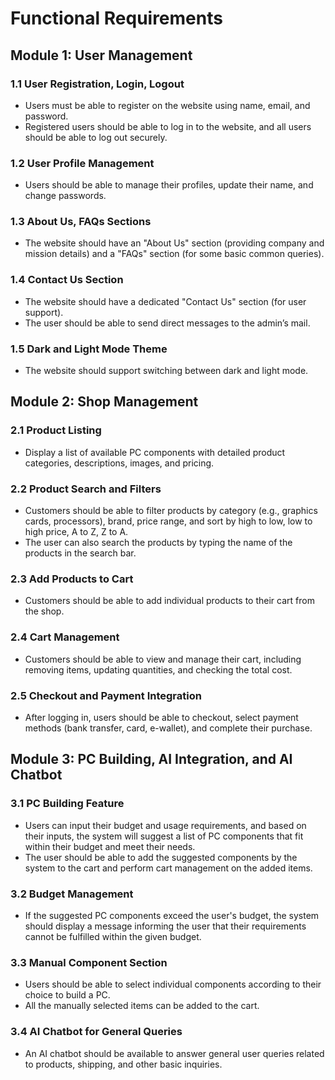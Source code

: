 # Functional Requirements

## Module 1: User Management

### 1.1 User Registration, Login, Logout
- Users must be able to register on the website using name, email, and password. 
- Registered users should be able to log in to the website, and all users should be able to log out securely.

### 1.2 User Profile Management
- Users should be able to manage their profiles, update their name, and change passwords.

### 1.3 About Us, FAQs Sections
- The website should have an "About Us" section (providing company and mission details) and a "FAQs" section (for some basic common queries).

### 1.4 Contact Us Section
- The website should have a dedicated "Contact Us" section (for user support).
- The user should be able to send direct messages to the admin’s mail.

### 1.5 Dark and Light Mode Theme
- The website should support switching between dark and light mode.

## Module 2: Shop Management

### 2.1 Product Listing
- Display a list of available PC components with detailed product categories, descriptions, images, and pricing.

### 2.2 Product Search and Filters
- Customers should be able to filter products by category (e.g., graphics cards, processors), brand, price range, and sort by high to low, low to high price, A to Z, Z to A.
- The user can also search the products by typing the name of the products in the search bar.

### 2.3 Add Products to Cart
- Customers should be able to add individual products to their cart from the shop.

### 2.4 Cart Management
- Customers should be able to view and manage their cart, including removing items, updating quantities, and checking the total cost.

### 2.5 Checkout and Payment Integration
- After logging in, users should be able to checkout, select payment methods (bank transfer, card, e-wallet), and complete their purchase.

## Module 3: PC Building, AI Integration, and AI Chatbot

### 3.1 PC Building Feature
- Users can input their budget and usage requirements, and based on their inputs, the system will suggest a list of PC components that fit within their budget and meet their needs.
- The user should be able to add the suggested components by the system to the cart and perform cart management on the added items.

### 3.2 Budget Management
- If the suggested PC components exceed the user's budget, the system should display a message informing the user that their requirements cannot be fulfilled within the given budget.

### 3.3 Manual Component Section
- Users should be able to select individual components according to their choice to build a PC.
- All the manually selected items can be added to the cart.

### 3.4 AI Chatbot for General Queries
- An AI chatbot should be available to answer general user queries related to products, shipping, and other basic inquiries.
